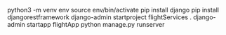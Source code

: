 python3 -m venv env
source env/bin/activate
pip install django
pip install djangorestframework
django-admin startproject flightServices .
django-admin startapp flightApp
python manage.py runserver
